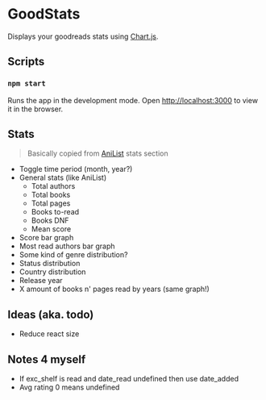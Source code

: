 # GoodStats

Displays your goodreads stats using [Chart.js](https://www.chartjs.org).

## Scripts

### `npm start`

Runs the app in the development mode.
Open [http://localhost:3000](http://localhost:3000) to view it in the browser.

## Stats

> Basically copied from [AniList](https://anilist.co) stats section

- Toggle time period (month, year?)
- General stats (like AniList)
  - Total authors
  - Total books
  - Total pages
  - Books to-read
  - Books DNF
  - Mean score
- Score bar graph
- Most read authors bar graph
- Some kind of genre distribution?
- Status distribution
- Country distribution
- Release year
- X amount of books n' pages read by years (same graph!)

## Ideas (aka. todo)

- Reduce react size

## Notes 4 myself

- If exc_shelf  is read and date_read undefined then use date_added
- Avg rating 0 means undefined